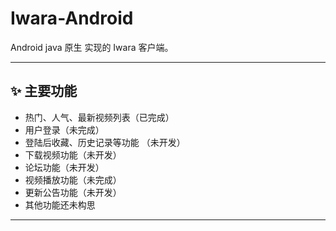 # Iwara-Android  
Android java 原生 实现的 Iwara 客户端。

---

## ✨ 主要功能
- 热门、人气、最新视频列表（已完成）
- 用户登录（未完成）
- 登陆后收藏、历史记录等功能 （未开发）
- 下载视频功能（未开发）
- 论坛功能（未开发）
- 视频播放功能（未完成）
- 更新公告功能（未开发）
- 其他功能还未构思

---